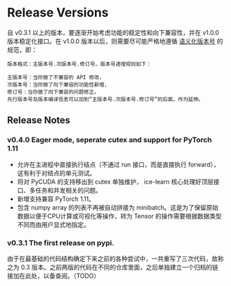 # Release Versions

自 v0.3.1 以上的版本，要逐渐开始考虑功能的稳定性和向下兼容性，并在 v1.0.0 版本稳定化接口。在 v1.0.0 版本以后，则需要尽可能严格地遵循 [语义化版本号](https://semver.org/) 的规范，即：

```
版本格式：主版本号.次版本号.修订号，版本号递增规则如下：

主版本号：当你做了不兼容的 API 修改，
次版本号：当你做了向下兼容的功能性新增，
修订号：当你做了向下兼容的问题修正。
先行版本号及版本编译信息可以加到“主版本号.次版本号.修订号”的后面，作为延伸。
```

## Release Notes

### v0.4.0 Eager mode, seperate cutex and support for PyTorch 1.11

- 允许在主进程中直接执行结点（不通过 run 接口，而是直接执行 forward），这有利于对结点的单元测试。
- 将对 PyCUDA 的支持移出到 cutex 单独维护， ice-learn 核心处理好顶层接口、多任务和并发相关的问题。
- 新增支持兼容 PyTorch 1.11。
- 包含 numpy array 的列表不再被自动拼接为 minibatch。这是为了保留原始数据以便于CPU计算或可视化等操作，转为 Tensor 的操作需要根据数据类型不同而由用户显式地指定。

### v0.3.1  The first release on pypi.

由于在最基础的代码结构确定下来之前的各种尝试中，一共重写了三次代码，故称之为 0.3 版本。之前两版的代码在不同的仓库里面，之后单独建立一个归档的链接加在此处，以备查阅。（TODO）